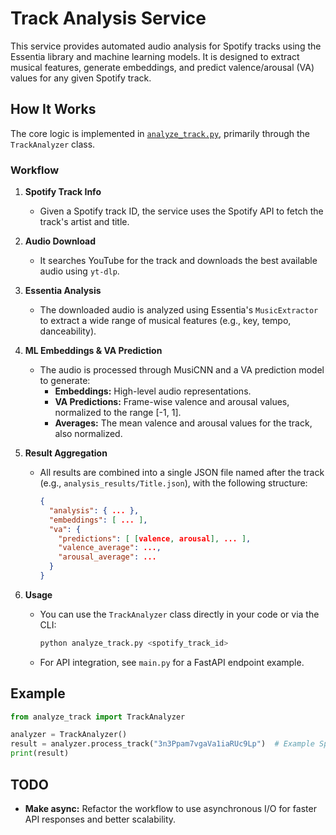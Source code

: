 # Track Analysis Service

This service provides automated audio analysis for Spotify tracks using the Essentia library and machine learning models. It is designed to extract musical features, generate embeddings, and predict valence/arousal (VA) values for any given Spotify track.

## How It Works

The core logic is implemented in [`analyze_track.py`](./analyze_track.py), primarily through the `TrackAnalyzer` class.

### Workflow

1. **Spotify Track Info**
   - Given a Spotify track ID, the service uses the Spotify API to fetch the track's artist and title.

2. **Audio Download**
   - It searches YouTube for the track and downloads the best available audio using `yt-dlp`.

3. **Essentia Analysis**
   - The downloaded audio is analyzed using Essentia's `MusicExtractor` to extract a wide range of musical features (e.g., key, tempo, danceability).

4. **ML Embeddings & VA Prediction**
   - The audio is processed through MusiCNN and a VA prediction model to generate:
     - **Embeddings:** High-level audio representations.
     - **VA Predictions:** Frame-wise valence and arousal values, normalized to the range [-1, 1].
     - **Averages:** The mean valence and arousal values for the track, also normalized.

5. **Result Aggregation**
   - All results are combined into a single JSON file named after the track (e.g., `analysis_results/Title.json`), with the following structure:
     ```json
     {
       "analysis": { ... },
       "embeddings": [ ... ],
       "va": {
         "predictions": [ [valence, arousal], ... ],
         "valence_average": ...,
         "arousal_average": ...
       }
     }
     ```

6. **Usage**
   - You can use the `TrackAnalyzer` class directly in your code or via the CLI:
     ```bash
     python analyze_track.py <spotify_track_id>
     ```
   - For API integration, see `main.py` for a FastAPI endpoint example.

## Example

```python
from analyze_track import TrackAnalyzer

analyzer = TrackAnalyzer()
result = analyzer.process_track("3n3Ppam7vgaVa1iaRUc9Lp")  # Example Spotify track ID
print(result)
```

## TODO

- **Make async:** Refactor the workflow to use asynchronous I/O for faster API responses and better scalability.
